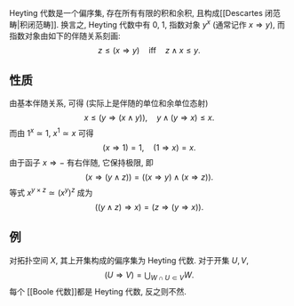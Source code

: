 Heyting 代数是一个偏序集, 存在所有有限的积和余积, 且构成[[Descartes 闭范畴|积闭范畴]]. 换言之, Heyting 代数中有 $0$, $1$, 指数对象 $y^x$ (通常记作 $x\Rightarrow y$), 而指数对象由如下的伴随关系刻画:
$$
z\leq (x\Rightarrow y) \quad \text{iff} \quad z\wedge x \leq y.
$$

## 性质

由基本伴随关系, 可得 (实际上是伴随的单位和余单位态射)
$$
x\leq \big( y\Rightarrow (x\wedge y) \big),\quad y\wedge (y\Rightarrow x) \leq x.
$$
而由 $1^x\simeq 1$, $x^1\simeq x$ 可得
$$
(x\Rightarrow 1) =1,\quad (1\Rightarrow x) =x.
$$
由于函子 $x\Rightarrow -$ 有右伴随, 它保持极限, 即
$$
(x\Rightarrow (y\wedge z)) = \big( (x\Rightarrow y) \wedge (x \Rightarrow z)\big).
$$
等式 $x^{y\times z}\simeq (x^y)^z$ 成为
$$
((y\wedge z)\Rightarrow x) = (z\Rightarrow (y\Rightarrow x)).
$$

## 例

对拓扑空间 $X$, 其上开集构成的偏序集为 Heyting 代数. 对于开集 $U, V$,
$$
(U \Rightarrow V) = \bigcup_{W\cap U\subset V} W.
$$
每个 [[Boole 代数]]都是 Heyting 代数, 反之则不然.